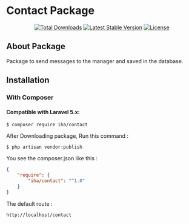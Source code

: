 # Contact Package


<p align="center"> 
<a href="https://packagist.org/packages/iha/contact"><img src="https://poser.pugx.org/iha/contact/d/total.svg" alt="Total Downloads"></a>
<a href="https://packagist.org/packages/iha/contact"><img src="https://poser.pugx.org/iha/contact/v/stable.svg" alt="Latest Stable Version"></a>
<a href="https://packagist.org/packages/iha/contact"><img src="https://poser.pugx.org/iha/contact/license.svg" alt="License"></a>
</p>





## About Package

Package to send messages to the manager and saved in the database.


## Installation

### With Composer

#### Compatible with Laravel 5.x:

```
$ composer require iha/contact
```

After Downloading package, Run this command :
```
$ php artisan vendor:publish
```




You see the composer.json like this :
```json
{
    "require": {
        "iha/contact": "^1.0"
    }
}
```

The default route :
```
http://localhost/contact
```
